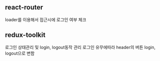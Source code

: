 ## react-router

loader를 이용해서 접근시에 로그인 여부 체크

## redux-toolkit

로그인 상태관리 및 login, logout동작 관리
로그인 유무에따라 header의 버튼 login, logout으로 변함
